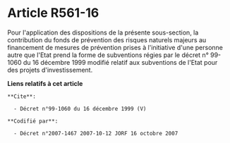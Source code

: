 # Article R561-16

Pour l'application des dispositions de la présente sous-section, la contribution du fonds de prévention des risques naturels
majeurs au financement de mesures de prévention prises à l'initiative d'une personne autre que l'Etat prend la forme de
subventions régies par le décret n° 99-1060 du 16 décembre 1999 modifié relatif aux subventions de l'Etat pour des projets
d'investissement.

**Liens relatifs à cet article**

	**Cite**:

	  - Décret n°99-1060 du 16 décembre 1999 (V)

	**Codifié par**:

	  - Décret n°2007-1467 2007-10-12 JORF 16 octobre 2007
